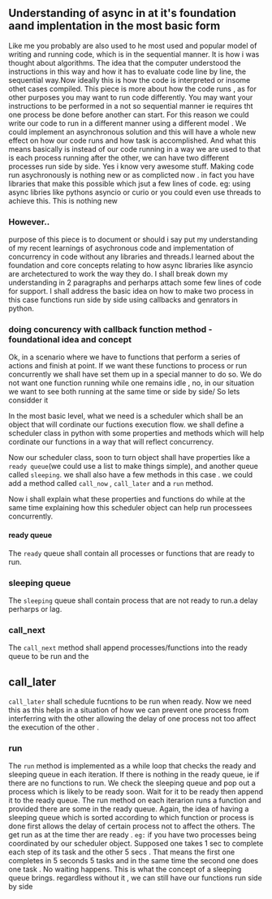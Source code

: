 ## Understanding of async in at it's foundation aand implentation in the most basic form  
Like me you probably are also used to  he most used and popular model of writing and running code, which is in the sequential manner. It is how i was thought about algorithms. The idea that the computer understood the instructions in this way and how it has to evaluate code line by line, the sequential way.Now ideally this is how the code is interpreted or insome othet cases compiled. This piece is more about how the code runs , as for other purposes you may want to run code differently. You may want your instructions to be performed in a not so sequential manner ie  requires tht one process be done before another can start. 
For this reason we could write our code  to run in a  different manner using a different model . We could implement an asynchronous solution and this will have a whole new effect on how our code runs and how task is accomplished. 
And what this means basically is instead of our code running in a way we are used to that is each process running after the other, we can have two different processes run side by side. 
Yes i know very awesome stuff. Making code run asychronously is nothing new or as complicted now . in fact you have libraries that make this possible which jsut a few lines of code. eg:  using async libries like pythons asyncio or curio or you could even use threads to achieve this. This is nothing new 

### However..
purpose of this piece is to document or should i say put my understanding of my recent learnings of asychronous code and implementation of concurrency in code without any libraries and threads.I learned about the foundation and core concepts relating to how async libraries like asyncio are archetectured to work the way they do. 
I shall break down my understanding in 2 paragraphs and perharps attach some few lines of code for support. I shall address the basic idea on how to make two process in this case functions run side by side using callbacks and genrators in python.

### doing concurency with callback function method - foundational idea and concept 
Ok, in a scenario where we have to functions that perform a series of actions and finish at point. If we want these functions to process or run concurrently we shall have set them up in a special manner to do so. We do not want one function running while one remains idle , no, in our situation we want to see both running at the same time or side by side/
So lets considder it

In the most basic level, what we need is a scheduler which shall be an object that will cordinate our fuctions execution flow.
we shall define a scheduler class in python with some properties and methods which will help cordinate our functions in a way that will reflect concurrency.

Now our scheduler class, soon to turn object shall have properties like a `ready queue`(we could use a list to make things simple), and another queue called `sleeping`.
we shall also have a few methods in this case . we could add a method called `call_now` , `call_later` and a `run` method.

Now i shall explain what these properties and functions do while at the same time explaining how this scheduler object can help run processees concurrently.


#### ready queue
The `ready` queue shall contain all processes or functions that are ready to run.

### sleeping queue
The `sleeping` queue shall contain process that are not ready to run.a delay perharps or lag.  

### call_next 
The `call_next` method shall append processes/functions into the ready queue to be run and the 

## call_later 
`call_later` shall schedule fucntions to be run when ready. Now we need this as this helps in  a situation of how  we can prevent one process from interferring with the other allowing the delay of one process not too affect the execution of the other  . 

### run
The `run` method is implemented as a while loop that checks the ready and sleeping queue in each iteration. If there is nothing in the ready queue, ie if there are no functions to run. We check the sleeping queue and pop out a process  which is likely to be ready soon. Wait for it to be ready then append it to the ready queue.  The run method on each iterarion runs a function and provided there are some in the ready queue.
Again, the  idea of having a sleeping queue which is sorted according to which function or process is done first allows the delay of certain process not to affect the others. The get run as at the time ther are ready .
`eg:` if you have two processes being coordinated by our scheduler object. Supposed one takes 1 sec to complete each step of its task and the other 5 secs . That means the first one completes in 5 seconds 5 tasks and in the same time the second one does one task . No waiting happens. This is what the concept of a sleeping queue brings. regardless without it , we can still have our functions run side by side 


